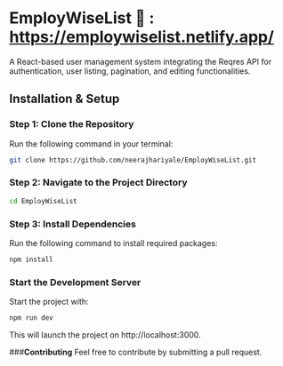 # **EmployWiseList** 🔗 : https://employwiselist.netlify.app/

A React-based user management system integrating the Reqres API for authentication, user listing, pagination, and editing functionalities.

## **Installation & Setup**

### **Step 1: Clone the Repository**
Run the following command in your terminal:
```sh
git clone https://github.com/neerajhariyale/EmployWiseList.git
```

### **Step 2: Navigate to the Project Directory**
```sh
cd EmployWiseList
```

### **Step 3: Install Dependencies**
Run the following command to install required packages:
```sh
npm install
```

### **Start the Development Server**
Start the project with:
```sh
npm run dev
```
This will launch the project on http://localhost:3000.

###**Contributing**
Feel free to contribute by submitting a pull request.





